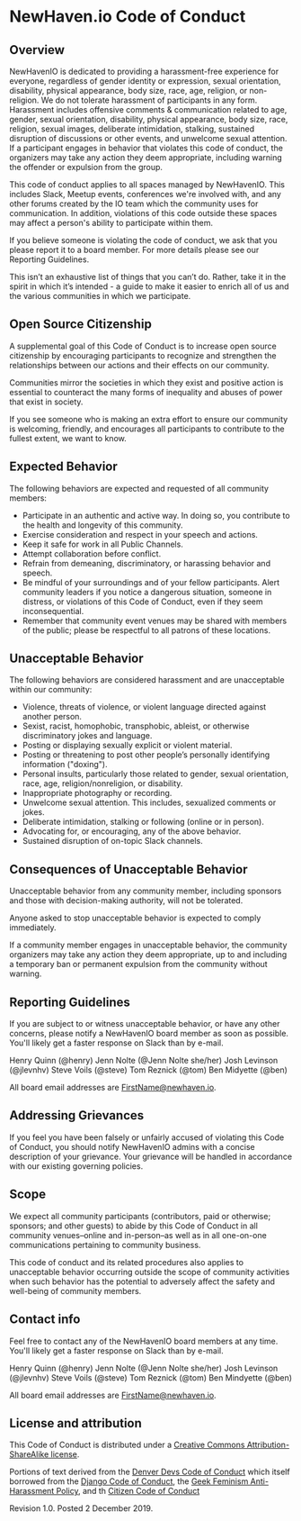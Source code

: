 # NewHaven.io Code of Conduct

## Overview

NewHavenIO is dedicated to providing a harassment-free experience for everyone, regardless of gender identity or expression, sexual orientation, disability, physical appearance, body size, race, age, religion, or non-religion. We do not tolerate harassment of participants in any form. Harassment includes offensive comments & communication related to age, gender, sexual orientation, disability, physical appearance, body size, race, religion, sexual images, deliberate intimidation, stalking, sustained disruption of discussions or other events, and unwelcome sexual attention. If a participant engages in behavior that violates this code of conduct, the organizers may take any action they deem appropriate, including warning the offender or expulsion from the group.

This code of conduct applies to all spaces managed by NewHavenIO. This includes Slack, Meetup events, conferences we're involved with, and any other forums created by the IO team which the community uses for communication. In addition, violations of this code outside these spaces may affect a person's ability to participate within them.

If you believe someone is violating the code of conduct, we ask that you please report it to a board member. For more details please see our Reporting Guidelines.

This isn’t an exhaustive list of things that you can’t do. Rather, take it in the spirit in which it’s intended - a guide to make it easier to enrich all of us and the various communities in which we participate.

## Open Source Citizenship

A supplemental goal of this Code of Conduct is to increase open source citizenship by encouraging participants to recognize and strengthen the relationships between our actions and their effects on our community.

Communities mirror the societies in which they exist and positive action is essential to counteract the many forms of inequality and abuses of power that exist in society.

If you see someone who is making an extra effort to ensure our community is welcoming, friendly, and encourages all participants to contribute to the fullest extent, we want to know.

## Expected Behavior

The following behaviors are expected and requested of all community members:

* Participate in an authentic and active way. In doing so, you contribute to the health and longevity of this community.
* Exercise consideration and respect in your speech and actions.
* Keep it safe for work in all Public Channels.
* Attempt collaboration before conflict.
* Refrain from demeaning, discriminatory, or harassing behavior and speech.
* Be mindful of your surroundings and of your fellow participants. Alert community leaders if you notice a dangerous situation, someone in distress, or violations of this Code of Conduct, even if they seem inconsequential.
* Remember that community event venues may be shared with members of the public; please be respectful to all patrons of these locations.

## Unacceptable Behavior

The following behaviors are considered harassment and are unacceptable within our community:

* Violence, threats of violence, or violent language directed against another person.
* Sexist, racist, homophobic, transphobic, ableist, or otherwise discriminatory jokes and language.
* Posting or displaying sexually explicit or violent material.
* Posting or threatening to post other people’s personally identifying information ("doxing").
* Personal insults, particularly those related to gender, sexual orientation, race, age, religion/nonreligion, or disability.
* Inappropriate photography or recording.
* Unwelcome sexual attention. This includes, sexualized comments or jokes.
* Deliberate intimidation, stalking or following (online or in person).
* Advocating for, or encouraging, any of the above behavior.
* Sustained disruption of on-topic Slack channels.

## Consequences of Unacceptable Behavior

Unacceptable behavior from any community member, including sponsors and those with decision-making authority, will not be tolerated.

Anyone asked to stop unacceptable behavior is expected to comply immediately.

If a community member engages in unacceptable behavior, the community organizers may take any action they deem appropriate, up to and including a temporary ban or permanent expulsion from the community without warning.

## Reporting Guidelines

If you are subject to or witness unacceptable behavior, or have any other concerns, please notify a NewHavenIO board member as soon as possible. You'll likely get a faster response on Slack than by e-mail.

Henry Quinn (@henry)
Jenn Nolte (@Jenn Nolte she/her)
Josh Levinson (@jlevnhv)
Steve Voils (@steve)
Tom Reznick (@tom)
Ben Midyette (@ben)

All board email addresses are FirstName@newhaven.io.

## Addressing Grievances

If you feel you have been falsely or unfairly accused of violating this Code of Conduct, you should notify NewHavenIO admins with a concise description of your grievance. Your grievance will be handled in accordance with our existing governing policies.

## Scope

We expect all community participants (contributors, paid or otherwise; sponsors; and other guests) to abide by this Code of Conduct in all community venues–online and in-person–as well as in all one-on-one communications pertaining to community business.

This code of conduct and its related procedures also applies to unacceptable behavior occurring outside the scope of community activities when such behavior has the potential to adversely affect the safety and well-being of community members.

## Contact info

Feel free to contact any of the NewHavenIO board members at any time. You'll likely get a faster response on Slack than by e-mail.

Henry Quinn (@henry)
Jenn Nolte (@Jenn Nolte she/her)
Josh Levinson (@jlevnhv)
Steve Voils (@steve)
Tom Reznick (@tom)
Ben Mindyette (@ben)

All board email addresses are FirstName@newhaven.io.

## License and attribution

This Code of Conduct is distributed under a [Creative Commons Attribution-ShareAlike license](http://creativecommons.org/licenses/by-sa/3.0/).

Portions of text derived from the [Denver Devs Code of Conduct](https://denverdevs.com/resources/code-of-conduct/) which itself borrowed from the [Django Code of Conduct](https://www.djangoproject.com/conduct/), the [Geek Feminism Anti-Harassment Policy](http://geekfeminism.wikia.com/wiki/Conference_anti-harassment/Policy), and th [Citizen Code of Conduct](http://citizencodeofconduct.org/)

Revision 1.0. Posted 2 December 2019.
